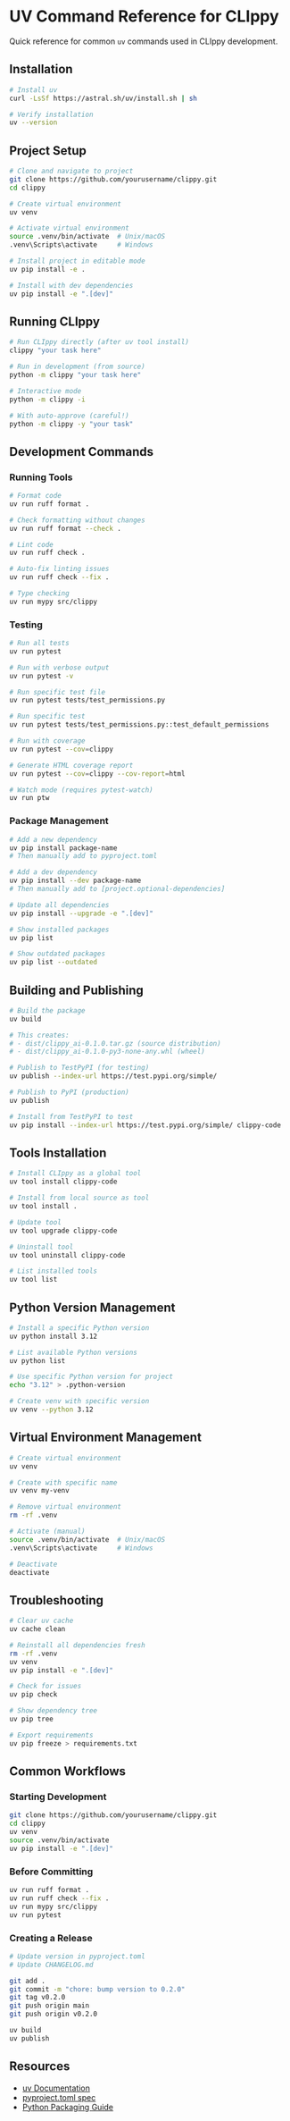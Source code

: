 # UV Command Reference for CLIppy

Quick reference for common `uv` commands used in CLIppy development.

## Installation

```bash
# Install uv
curl -LsSf https://astral.sh/uv/install.sh | sh

# Verify installation
uv --version
```

## Project Setup

```bash
# Clone and navigate to project
git clone https://github.com/yourusername/clippy.git
cd clippy

# Create virtual environment
uv venv

# Activate virtual environment
source .venv/bin/activate  # Unix/macOS
.venv\Scripts\activate     # Windows

# Install project in editable mode
uv pip install -e .

# Install with dev dependencies
uv pip install -e ".[dev]"
```

## Running CLIppy

```bash
# Run CLIppy directly (after uv tool install)
clippy "your task here"

# Run in development (from source)
python -m clippy "your task here"

# Interactive mode
python -m clippy -i

# With auto-approve (careful!)
python -m clippy -y "your task"
```

## Development Commands

### Running Tools

```bash
# Format code
uv run ruff format .

# Check formatting without changes
uv run ruff format --check .

# Lint code
uv run ruff check .

# Auto-fix linting issues
uv run ruff check --fix .

# Type checking
uv run mypy src/clippy
```

### Testing

```bash
# Run all tests
uv run pytest

# Run with verbose output
uv run pytest -v

# Run specific test file
uv run pytest tests/test_permissions.py

# Run specific test
uv run pytest tests/test_permissions.py::test_default_permissions

# Run with coverage
uv run pytest --cov=clippy

# Generate HTML coverage report
uv run pytest --cov=clippy --cov-report=html

# Watch mode (requires pytest-watch)
uv run ptw
```

### Package Management

```bash
# Add a new dependency
uv pip install package-name
# Then manually add to pyproject.toml

# Add a dev dependency
uv pip install --dev package-name
# Then manually add to [project.optional-dependencies]

# Update all dependencies
uv pip install --upgrade -e ".[dev]"

# Show installed packages
uv pip list

# Show outdated packages
uv pip list --outdated
```

## Building and Publishing

```bash
# Build the package
uv build

# This creates:
# - dist/clippy_ai-0.1.0.tar.gz (source distribution)
# - dist/clippy_ai-0.1.0-py3-none-any.whl (wheel)

# Publish to TestPyPI (for testing)
uv publish --index-url https://test.pypi.org/simple/

# Publish to PyPI (production)
uv publish

# Install from TestPyPI to test
uv pip install --index-url https://test.pypi.org/simple/ clippy-code
```

## Tools Installation

```bash
# Install CLIppy as a global tool
uv tool install clippy-code

# Install from local source as tool
uv tool install .

# Update tool
uv tool upgrade clippy-code

# Uninstall tool
uv tool uninstall clippy-code

# List installed tools
uv tool list
```

## Python Version Management

```bash
# Install a specific Python version
uv python install 3.12

# List available Python versions
uv python list

# Use specific Python version for project
echo "3.12" > .python-version

# Create venv with specific version
uv venv --python 3.12
```

## Virtual Environment Management

```bash
# Create virtual environment
uv venv

# Create with specific name
uv venv my-venv

# Remove virtual environment
rm -rf .venv

# Activate (manual)
source .venv/bin/activate  # Unix/macOS
.venv\Scripts\activate     # Windows

# Deactivate
deactivate
```

## Troubleshooting

```bash
# Clear uv cache
uv cache clean

# Reinstall all dependencies fresh
rm -rf .venv
uv venv
uv pip install -e ".[dev]"

# Check for issues
uv pip check

# Show dependency tree
uv pip tree

# Export requirements
uv pip freeze > requirements.txt
```

## Common Workflows

### Starting Development

```bash
git clone https://github.com/yourusername/clippy.git
cd clippy
uv venv
source .venv/bin/activate
uv pip install -e ".[dev]"
```

### Before Committing

```bash
uv run ruff format .
uv run ruff check --fix .
uv run mypy src/clippy
uv run pytest
```

### Creating a Release

```bash
# Update version in pyproject.toml
# Update CHANGELOG.md

git add .
git commit -m "chore: bump version to 0.2.0"
git tag v0.2.0
git push origin main
git push origin v0.2.0

uv build
uv publish
```

## Resources

- [uv Documentation](https://github.com/astral-sh/uv)
- [pyproject.toml spec](https://packaging.python.org/en/latest/specifications/pyproject-toml/)
- [Python Packaging Guide](https://packaging.python.org/)
